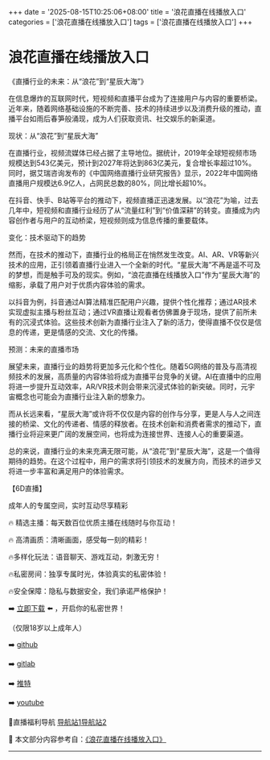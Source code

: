 +++
date = '2025-08-15T10:25:06+08:00'
title = '浪花直播在线播放入口'
categories = ['浪花直播在线播放入口']
tags = ['浪花直播在线播放入口']
+++

# 浪花直播在线播放入口

《直播行业的未来：从“浪花”到“星辰大海”》

在信息爆炸的互联网时代，短视频和直播平台成为了连接用户与内容的重要桥梁。近年来，随着网络基础设施的不断完善、技术的持续进步以及消费升级的推动，直播平台如雨后春笋般涌现，成为人们获取资讯、社交娱乐的新渠道。

现状：从“浪花”到“星辰大海”

在直播行业，视频流媒体已经占据了主导地位。据统计，2019年全球短视频市场规模达到543亿美元，预计到2027年将达到863亿美元，复合增长率超过10%。同时，据艾瑞咨询发布的《中国网络直播行业研究报告》显示，2022年中国网络直播用户规模达6.9亿人，占网民总数的80%，同比增长超10%。

在抖音、快手、B站等平台的推动下，视频直播正迅速发展。以“浪花”为喻，过去几年中，短视频和直播行业经历了从“流量红利”到“价值深耕”的转变。直播成为内容创作者与用户的互动桥梁，短视频则成为信息传播的重要载体。

变化：技术驱动下的趋势

然而，在技术的推动下，直播行业的格局正在悄然发生改变。AI、AR、VR等新兴技术的应用，正引领着直播行业进入一个全新的时代。“星辰大海”不再是遥不可及的梦想，而是触手可及的现实。例如，“浪花直播在线播放入口”作为“星辰大海”的缩影，承载了用户对于优质内容体验的需求。

以抖音为例，抖音通过AI算法精准匹配用户兴趣，提供个性化推荐；通过AR技术实现虚拟主播与粉丝互动；通过VR直播让观看者仿佛置身于现场，提供了前所未有的沉浸式体验。这些技术创新为直播行业注入了新的活力，使得直播不仅仅是信息的传递，更是情感的交流、文化的传播。

预测：未来的直播市场

展望未来，直播行业的趋势将更加多元化和个性化。随着5G网络的普及与高清视频技术的发展，高质量的内容体验将成为直播平台竞争的关键。AI在直播中的应用将进一步提升互动效率，AR/VR技术则会带来沉浸式体验的新突破。同时，元宇宙概念也可能会为直播行业注入新的想象力。

而从长远来看，“星辰大海”或许将不仅仅是内容的创作与分享，更是人与人之间连接的桥梁、文化的传递者、情感的释放者。在技术创新和消费者需求的推动下，直播行业将迎来更广阔的发展空间，也将成为连接世界、连接人心的重要渠道。

总的来说，直播行业的未来充满无限可能，从“浪花”到“星辰大海”，这是一个值得期待的趋势。在这个过程中，用户的需求将引领技术的发展方向，而技术的进步又将进一步丰富和满足用户的体验需求。

【6D直播】

 成年人的专属空间，实时互动尽享精彩

🔥 精选主播：每天数百位优质主播在线随时与你互动！

🔥 高清画质：清晰画面，感受每一刻的精彩！

🔥多样化玩法：语音聊天、游戏互动，刺激无穷！

🔥私密房间：独享专属时光，体验真实的私密体验！

🔥安全保障：隐私与数据安全，我们承诺严格保护！

➡️ [立即下载](https://down123.s3.ap-east-1.amazonaws.com/down/down.html?channelCode=blog) ⬅️ ，开启你的私密世界！

 （仅限18岁以上成年人）

➡️ [github](https://aldult-live.github.io/)

➡️ [gitlab](https://seo-09598d.gitlab.io/)

➡️ [推特](https://x.com/wegame33)

➡️ [youtube](https://www.youtube.com/@6Dlive)

🔞直播福利导航   [导航站1](https://webstack-86085a.gitlab.io/)[导航站2](https://onlygit123-2.github.io/)

📘 本文部分内容参考自：[《浪花直播在线播放入口》](https://webstack-hugo-17.pages.dev/)

---

